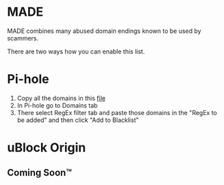 # MADE
MADE combines many abused domain endings known to be used by scammers.

There are two ways how you can enable this list.

# Pi-hole
1. Copy all the domains in this [file](pihole.txt)
2. In Pi-hole go to Domains tab
3. There select RegEx filter tab and paste those domains in the "RegEx to be added" and then click "Add to Blacklist"

# uBlock Origin
## Coming Soon™
